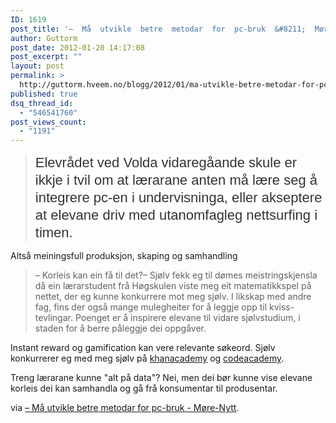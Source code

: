 ```yaml
---
ID: 1619
post_title: '–  Må  utvikle  betre  metodar  for  pc-bruk  &#8211;  Møre-Nytt'
author: Guttorm
post_date: 2012-01-20 14:17:08
post_excerpt: ""
layout: post
permalink: >
  http://guttorm.hveem.no/blogg/2012/01/ma-utvikle-betre-metodar-for-pc-bruk-more-nytt/
published: true
dsq_thread_id:
  - "546541760"
post_views_count:
  - "1191"
---
```

<blockquote><span style="color: #333333; font-family: Arial, sans-serif; font-size: 22px; font-style: normal; line-height: 28px; background-color: #ffffff;">Elevrådet ved Volda vidaregåande skule er ikkje i tvil om at lærarane anten må lære seg å integrere pc-en i undervisninga, eller akseptere at elevane driv med utanomfagleg nettsurfing i timen.</span></blockquote>
Altså meiningsfull produksjon, skaping og samhandling
<blockquote>– Korleis kan ein få til det?– Sjølv fekk eg til dømes meistringskjensla då ein lærarstudent frå Høgskulen viste meg eit matematikkspel på nettet, der eg kunne konkurrere mot meg sjølv. I likskap med andre fag, fins der også mange mulegheiter for å leggje opp til kviss-tevlingar. Poenget er å inspirere elevane til vidare sjølvstudium, i staden for å berre påleggje dei oppgåver.</blockquote>
Instant reward og gamification kan vere relevante søkeord. Sjølv konkurrerer eg med meg sjølv på <a href="http://khanacademy.org" target="_blank">khanacademy</a> og <a href="http://www.codecademy.com/" target="_blank">codeacademy</a>.

Treng lærarane kunne "alt på data"? Nei, men dei bør kunne vise elevane korleis dei kan samhandla og gå frå konsumentar til produsentar.

via <a href="http://www.morenytt.no/nyheiter/article266203.ece">– Må utvikle betre metodar for pc-bruk - Møre-Nytt</a>.

&nbsp;

&nbsp;
